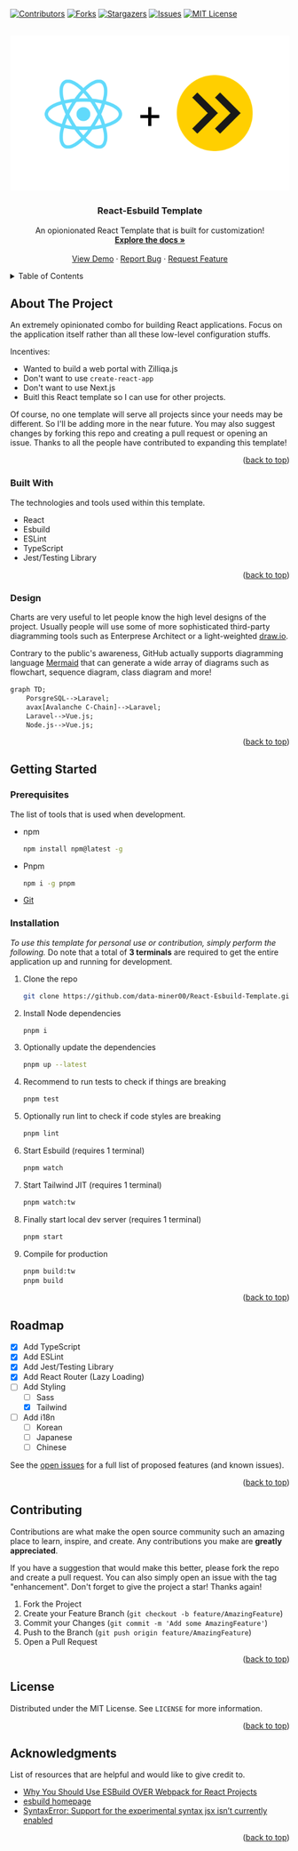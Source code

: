 <a name="readme-top"></a>

<!-- PROJECT SHIELDS -->

[![Contributors][contributors-shield]][contributors-url]
[![Forks][forks-shield]][forks-url]
[![Stargazers][stars-shield]][stars-url]
[![Issues][issues-shield]][issues-url]
[![MIT License][license-shield]][license-url]

<!-- PROJECT LOGO -->
<br />
<div align="center">
  <a href="/">
    <img src="public/assets/react-esbuild.png" />
  </a>

  <h3 align="center">React-Esbuild Template</h3>

  <p align="center">
    An opionionated React Template that is built for customization!
    <br />
    <a href="https://github.com/data-miner00/React-Esbuild-Template"><strong>Explore the docs »</strong></a>
    <br />
    <br />
    <a href="https://github.com/data-miner00/React-Esbuild-Template">View Demo</a>
    ·
    <a href="https://github.com/data-miner00/React-Esbuild-Template/issues">Report Bug</a>
    ·
    <a href="https://github.com/data-miner00/React-Esbuild-Template/issues">Request Feature</a>
  </p>
</div>

<!-- TABLE OF CONTENTS -->
<details>
  <summary>Table of Contents</summary>
  <ol>
    <li>
      <a href="#about-the-project">About The Project</a>
      <ul>
        <li><a href="#built-with">Built With</a></li>
        <li><a href="#design">Design</a></li>
      </ul>
    </li>
    <li>
      <a href="#getting-started">Getting Started</a>
      <ul>
        <li><a href="#prerequisites">Prerequisites</a></li>
        <li><a href="#installation">Installation</a></li>
      </ul>
    </li>
    <li><a href="#usage">Usage</a></li>
    <li><a href="#roadmap">Roadmap</a></li>
    <li><a href="#contributing">Contributing</a></li>
    <li><a href="#license">License</a></li>
    <li><a href="#acknowledgments">Acknowledgments</a></li>
  </ol>
</details>

<!-- ABOUT THE PROJECT -->

## About The Project

An extremely opinionated combo for building React applications. Focus on the application itself rather than all these low-level configuration stuffs.

Incentives:

- Wanted to build a web portal with Zilliqa.js
- Don't want to use `create-react-app`
- Don't want to use Next.js
- Buitl this React template so I can use for other projects.

Of course, no one template will serve all projects since your needs may be different. So I'll be adding more in the near future. You may also suggest changes by forking this repo and creating a pull request or opening an issue. Thanks to all the people have contributed to expanding this template!

<p align="right">(<a href="#readme-top">back to top</a>)</p>

### Built With

The technologies and tools used within this template.

- React
- Esbuild
- ESLint
- TypeScript
- Jest/Testing Library

<p align="right">(<a href="#readme-top">back to top</a>)</p>

<!-- DESIGN -->

### Design

Charts are very useful to let people know the high level designs of the project. Usually people will use some of more sophisticated third-party diagramming tools such as Enterprese Architect or a light-weighted [draw.io](https://app.diagrams.net).

Contrary to the public's awareness, GitHub actually supports diagramming language [Mermaid](https://docs.github.com/en/get-started/writing-on-github/working-with-advanced-formatting/creating-diagrams#creating-mermaid-diagrams) that can generate a wide array of diagrams such as flowchart, sequence diagram, class diagram and more!

```mermaid
graph TD;
    PorsgreSQL-->Laravel;
    avax[Avalanche C-Chain]-->Laravel;
    Laravel-->Vue.js;
    Node.js-->Vue.js;
```

<p align="right">(<a href="#readme-top">back to top</a>)</p>

<!-- GETTING STARTED -->

## Getting Started

### Prerequisites

The list of tools that is used when development.

- npm
  ```sh
  npm install npm@latest -g
  ```
- Pnpm
  ```sh
  npm i -g pnpm
  ```
- [Git](https://git-scm.com/downloads)

### Installation

_To use this template for personal use or contribution, simply perform the following._ Do note that a total of **3 terminals** are required to get the entire application up and running for development.

1. Clone the repo
   ```sh
   git clone https://github.com/data-miner00/React-Esbuild-Template.git
   ```
2. Install Node dependencies
   ```sh
   pnpm i
   ```
3. Optionally update the dependencies
   ```sh
   pnpm up --latest
   ```
4. Recommend to run tests to check if things are breaking
   ```sh
   pnpm test
   ```
5. Optionally run lint to check if code styles are breaking
   ```sh
   pnpm lint
   ```
6. Start Esbuild (requires 1 terminal)
   ```sh
   pnpm watch
   ```
7. Start Tailwind JIT (requires 1 terminal)
   ```sh
   pnpm watch:tw
   ```
8. Finally start local dev server (requires 1 terminal)
   ```sh
   pnpm start
   ```
9. Compile for production
   ```sh
   pnpm build:tw
   pnpm build
   ```

<p align="right">(<a href="#readme-top">back to top</a>)</p>

<!-- ROADMAP -->

## Roadmap

- [x] Add TypeScript
- [x] Add ESLint
- [x] Add Jest/Testing Library
- [x] Add React Router (Lazy Loading)
- [ ] Add Styling
  - [ ] Sass
  - [x] Tailwind
- [ ] Add i18n
  - [ ] Korean
  - [ ] Japanese
  - [ ] Chinese

See the [open issues](https://github.com/data-miner00/React-Esbuild-Template/issues) for a full list of proposed features (and known issues).

<p align="right">(<a href="#readme-top">back to top</a>)</p>

<!-- CONTRIBUTING -->

## Contributing

Contributions are what make the open source community such an amazing place to learn, inspire, and create. Any contributions you make are **greatly appreciated**.

If you have a suggestion that would make this better, please fork the repo and create a pull request. You can also simply open an issue with the tag "enhancement".
Don't forget to give the project a star! Thanks again!

1. Fork the Project
2. Create your Feature Branch (`git checkout -b feature/AmazingFeature`)
3. Commit your Changes (`git commit -m 'Add some AmazingFeature'`)
4. Push to the Branch (`git push origin feature/AmazingFeature`)
5. Open a Pull Request

<p align="right">(<a href="#readme-top">back to top</a>)</p>

<!-- LICENSE -->

## License

Distributed under the MIT License. See `LICENSE` for more information.

<p align="right">(<a href="#readme-top">back to top</a>)</p>

<!-- ACKNOWLEDGMENTS -->

## Acknowledgments

List of resources that are helpful and would like to give credit to.

- [Why You Should Use ESBuild OVER Webpack for React Projects](https://www.youtube.com/watch?v=VmgRBwMIRBE)
- [esbuild homepage](https://esbuild.github.io/)
- [SyntaxError: Support for the experimental syntax jsx isn’t currently enabled](https://akashmittal.com/code-example-syntaxerror-support-for-the-experimental-syntax-jsx-isnt-currently-enabled/)

<p align="right">(<a href="#readme-top">back to top</a>)</p>

<!-- MARKDOWN LINKS & IMAGES -->

[contributors-shield]: https://img.shields.io/github/contributors/data-miner00/React-Esbuild-Template.svg?style=for-the-badge
[contributors-url]: https://github.com/data-miner00/React-Esbuild-Template/graphs/contributors
[forks-shield]: https://img.shields.io/github/forks/data-miner00/React-Esbuild-Template.svg?style=for-the-badge
[forks-url]: https://github.com/data-miner00/React-Esbuild-Template/network/members
[stars-shield]: https://img.shields.io/github/stars/data-miner00/React-Esbuild-Template.svg?style=for-the-badge
[stars-url]: https://github.com/data-miner00/React-Esbuild-Template/stargazers
[issues-shield]: https://img.shields.io/github/issues/data-miner00/React-Esbuild-Template.svg?style=for-the-badge
[issues-url]: https://github.com/data-miner00/React-Esbuild-Template/issues
[license-shield]: https://img.shields.io/github/license/data-miner00/React-Esbuild-Template.svg?style=for-the-badge
[license-url]: https://github.com/data-miner00/React-Esbuild-Template/blob/master/LICENSE.txt
[product-screenshot]: images/screenshot.png
[react.js]: https://img.shields.io/badge/React-20232A?style=for-the-badge&logo=react&logoColor=61DAFB
[react-url]: https://reactjs.org/
